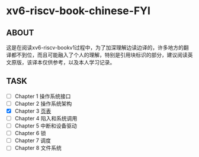 # xv6-riscv-book-chinese-FYI

## ABOUT

这是在阅读xv6-riscv-bookv1过程中，为了加深理解边读边译的，许多地方的翻译都不到位，而且可能融入了个人的理解，特别是引用块标识的部分，建议阅读英文原版，该译本仅供参考，以及本人学习记录。

## TASK

- [ ] Chapter 1 操作系统接口
- [ ] Chapter 2 操作系统架构
- [x] Chapter 3 [页表](Chapter%203%20Page%20tables/Chapter%203%20Page%20tables.md)
- [ ] Chapter 4 陷入和系统调用
- [ ] Chapter 5 中断和设备驱动
- [ ] Chapter 6 锁
- [ ] Chapter 7 调度
- [ ] Chapter 8 文件系统
